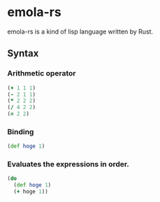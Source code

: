# emola-rs

emola-rs is a kind of lisp language written by Rust.


## Syntax


### Arithmetic operator    
```clojure
(+ 1 1 1)  
(- 2 1 1)  
(* 2 2 2)  
(/ 4 2 2)  
(= 2 2)    
```

### Binding

```clojure
(def hoge 1)
```

### Evaluates the expressions in order.
```clojure
(do 
  (def hoge 1)
  (+ hoge 1))
```





